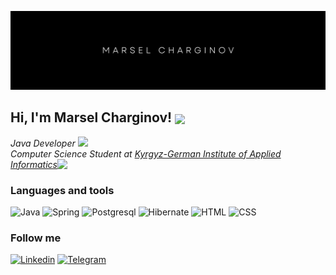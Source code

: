 [![Header](https://github.com/Hankie-2/Hankie-2/blob/main/assets/header.png)](https://www.linkedin.com/in/charginov/)

<h2> Hi, I'm Marsel Charginov! <img src="https://media.giphy.com/media/76Ezod7CxRDqivd57V/giphy.gif" width="50" align=center></h2>


<p><em>Java Developer <img src="https://media.giphy.com/media/WUlplcMpOCEmTGBtBW/giphy.gif" width="30"></br>Computer Science Student at <a href="https://www.thoughtworks.com">Kyrgyz-German Institute of Applied Informatics</a><img src="https://media.giphy.com/media/fYSnHlufseco8Fh93Z/giphy.gif" align=top width="30"> 
</em></p>

### Languages and tools
![Java](https://img.shields.io/badge/-Java-black?style=for-the-badge&logo=)
![Spring](https://img.shields.io/badge/-Spring-black?style=for-the-badge&logo=spring)
![Postgresql](https://img.shields.io/badge/-Postgresql-black?style=for-the-badge&logo=Postgresql)
![Hibernate](https://img.shields.io/badge/-Hibernate-black?style=for-the-badge&logo=Hibernate)
![HTML](https://img.shields.io/badge/-HTML-black?style=for-the-badge&logo=html5)
![CSS](https://img.shields.io/badge/-CSS-black?style=for-the-badge&logo=css3)

### Follow me

[![Linkedin](https://img.shields.io/badge/-Linkedin-black?style=for-the-badge&logo=linkedin&logoColor=007bb6)](https://www.linkedin.com/in/charginov/)
[![Telegram](https://img.shields.io/badge/-Telegram-black?style=for-the-badge&logo=telegram)](https://t.me/bertramg)

